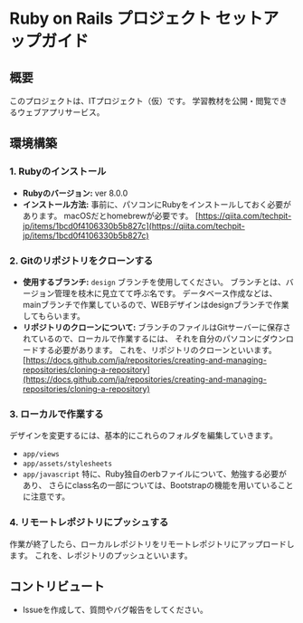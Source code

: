 # Ruby on Rails プロジェクト セットアップガイド

## 概要
このプロジェクトは、ITプロジェクト（仮）です。
学習教材を公開・閲覧できるウェブアプリサービス。

## 環境構築

### 1. Rubyのインストール
* **Rubyのバージョン:**
ver 8.0.0
* **インストール方法:**
事前に、パソコンにRubyをインストールしておく必要があります。
macOSだとhomebrewが必要です。
[https://qiita.com/techpit-jp/items/1bcd0f4106330b5b827c](https://qiita.com/techpit-jp/items/1bcd0f4106330b5b827c)

### 2. Gitのリポジトリをクローンする
* **使用するブランチ:**
`design` ブランチを使用してください。
ブランチとは、バージョン管理を枝木に見立てて呼ぶ名です。
データベース作成などは、mainブランチで作業しているので、WEBデザインはdesignブランチで作業してもらいます。
* **リポジトリのクローンについて:**
ブランチのファイルはGitサーバーに保存されているので、ローカルで作業するには、
それを自分のパソコンにダウンロードする必要があります。
これを、リポジトリのクローンといいます。
[https://docs.github.com/ja/repositories/creating-and-managing-repositories/cloning-a-repository](https://docs.github.com/ja/repositories/creating-and-managing-repositories/cloning-a-repository)

### 3. ローカルで作業する
デザインを変更するには、基本的にこれらのフォルダを編集していきます。
* `app/views`
* `app/assets/stylesheets`
* `app/javascript`
特に、Ruby独自のerbファイルについて、勉強する必要があり、
さらにclass名の一部については、Bootstrapの機能を用いていることに注意です。

### 4. リモートレポジトリにプッシュする
作業が終了したら、ローカルレポジトリをリモートレポジトリにアップロードします。
これを、レポジトリのプッシュといいます。

## コントリビュート
* Issueを作成して、質問やバグ報告をしてください。
